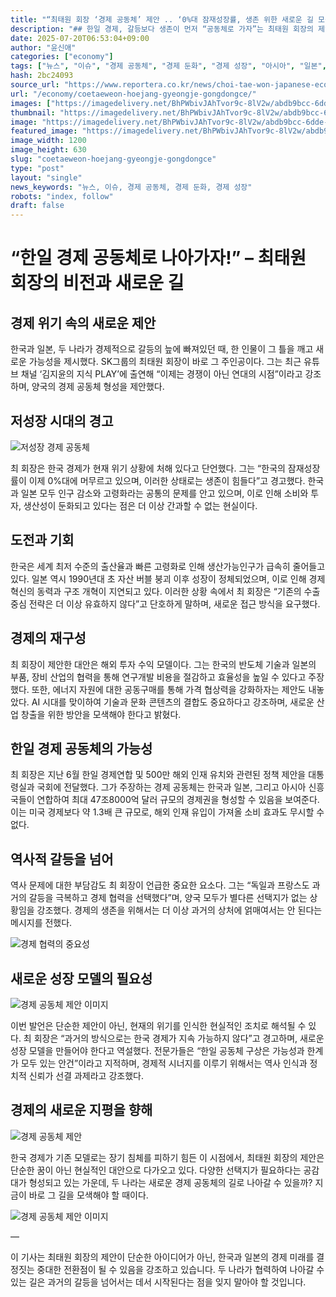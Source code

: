 ```yaml
---
title: "“최태원 회장 ‘경제 공동체’ 제안 .. ‘0%대 잠재성장률, 생존 위한 새로운 길 모색해야’”"
description: "## 한일 경제, 갈등보다 생존이 먼저 “공동체로 가자”는 최태원 회장의 제안 저성장 시대, 전략적 결단 요구돼 ..."
date: 2025-07-20T06:53:04+09:00
author: "윤신애"
categories: ["economy"]
tags: ["뉴스", "이슈", "경제 공동체", "경제 둔화", "경제 성장", "아시아", "일본", "최태원", "한국", "한일 관계", "저출산 고령화"]
hash: 2bc24093
source_url: "https://www.reportera.co.kr/news/choi-tae-won-japanese-economic-community/"
url: "/economy/coetaeweon-hoejang-gyeongje-gongdongce/"
images: ["https://imagedelivery.net/BhPWbivJAhTvor9c-8lV2w/abdb9bcc-6dde-410f-7f50-b5b493e21e00/public", "https://imagedelivery.net/BhPWbivJAhTvor9c-8lV2w/f308aeb2-0835-448d-9eeb-cacb5e0cd700/public", "https://imagedelivery.net/BhPWbivJAhTvor9c-8lV2w/3e306c4c-b15d-450b-c1a5-dda0c02f1900/public", "https://imagedelivery.net/BhPWbivJAhTvor9c-8lV2w/e19e63ed-f6c7-4347-9ce6-09ec80893c00/public", "https://imagedelivery.net/BhPWbivJAhTvor9c-8lV2w/23f6434b-8858-44dd-5029-90cf6474ce00/public"]
thumbnail: "https://imagedelivery.net/BhPWbivJAhTvor9c-8lV2w/abdb9bcc-6dde-410f-7f50-b5b493e21e00/public"
image: "https://imagedelivery.net/BhPWbivJAhTvor9c-8lV2w/abdb9bcc-6dde-410f-7f50-b5b493e21e00/public"
featured_image: "https://imagedelivery.net/BhPWbivJAhTvor9c-8lV2w/abdb9bcc-6dde-410f-7f50-b5b493e21e00/public"
image_width: 1200
image_height: 630
slug: "coetaeweon-hoejang-gyeongje-gongdongce"
type: "post"
layout: "single"
news_keywords: "뉴스, 이슈, 경제 공동체, 경제 둔화, 경제 성장"
robots: "index, follow"
draft: false
---
```


# “한일 경제 공동체로 나아가자!” – 최태원 회장의 비전과 새로운 길

## 경제 위기 속의 새로운 제안

한국과 일본, 두 나라가 경제적으로 갈등의 늪에 빠져있던 때, 한 인물이 그 틀을 깨고 새로운 가능성을 제시했다. SK그룹의 최태원 회장이 바로 그 주인공이다. 그는 최근 유튜브 채널 ‘김지윤의 지식 PLAY’에 출연해 “이제는 경쟁이 아닌 연대의 시점”이라고 강조하며, 양국의 경제 공동체 형성을 제안했다.

## 저성장 시대의 경고


![저성장 경제 공동체](https://imagedelivery.net/BhPWbivJAhTvor9c-8lV2w/3e306c4c-b15d-450b-c1a5-dda0c02f1900/public)


최 회장은 한국 경제가 현재 위기 상황에 처해 있다고 단언했다. 그는 “한국의 잠재성장률이 이제 0%대에 머무르고 있으며, 이러한 상태로는 생존이 힘들다”고 경고했다. 한국과 일본 모두 인구 감소와 고령화라는 공통의 문제를 안고 있으며, 이로 인해 소비와 투자, 생산성이 둔화되고 있다는 점은 더 이상 간과할 수 없는 현실이다.

## 도전과 기회

한국은 세계 최저 수준의 출산율과 빠른 고령화로 인해 생산가능인구가 급속히 줄어들고 있다. 일본 역시 1990년대 초 자산 버블 붕괴 이후 성장이 정체되었으며, 이로 인해 경제 혁신의 동력과 구조 개혁이 지연되고 있다. 이러한 상황 속에서 최 회장은 “기존의 수출 중심 전략은 더 이상 유효하지 않다”고 단호하게 말하며, 새로운 접근 방식을 요구했다.

## 경제의 재구성

최 회장이 제안한 대안은 해외 투자 수익 모델이다. 그는 한국의 반도체 기술과 일본의 부품, 장비 산업의 협력을 통해 연구개발 비용을 절감하고 효율성을 높일 수 있다고 주장했다. 또한, 에너지 자원에 대한 공동구매를 통해 가격 협상력을 강화하자는 제안도 내놓았다. AI 시대를 맞이하여 기술과 문화 콘텐츠의 결합도 중요하다고 강조하며, 새로운 산업 창출을 위한 방안을 모색해야 한다고 밝혔다.

## 한일 경제 공동체의 가능성

최 회장은 지난 6월 한일 경제연합 및 500만 해외 인재 유치와 관련된 정책 제안을 대통령실과 국회에 전달했다. 그가 주장하는 경제 공동체는 한국과 일본, 그리고 아시아 신흥국들이 연합하여 최대 47조8000억 달러 규모의 경제권을 형성할 수 있음을 보여준다. 이는 미국 경제보다 약 1.3배 큰 규모로, 해외 인재 유입이 가져올 소비 효과도 무시할 수 없다.

## 역사적 갈등을 넘어

역사 문제에 대한 부담감도 최 회장이 언급한 중요한 요소다. 그는 “독일과 프랑스도 과거의 갈등을 극복하고 경제 협력을 선택했다”며, 양국 모두가 별다른 선택지가 없는 상황임을 강조했다. 경제의 생존을 위해서는 더 이상 과거의 상처에 얽매여서는 안 된다는 메시지를 전했다.


![경제 협력의 중요성](https://imagedelivery.net/BhPWbivJAhTvor9c-8lV2w/23f6434b-8858-44dd-5029-90cf6474ce00/public)


## 새로운 성장 모델의 필요성


![경제 공동체 제안 이미지](https://imagedelivery.net/BhPWbivJAhTvor9c-8lV2w/abdb9bcc-6dde-410f-7f50-b5b493e21e00/public)


이번 발언은 단순한 제안이 아닌, 현재의 위기를 인식한 현실적인 조치로 해석될 수 있다. 최 회장은 “과거의 방식으로는 한국 경제가 지속 가능하지 않다”고 경고하며, 새로운 성장 모델을 만들어야 한다고 역설했다. 전문가들은 “한일 공동체 구상은 가능성과 한계가 모두 있는 안건”이라고 지적하며, 경제적 시너지를 이루기 위해서는 역사 인식과 정치적 신뢰가 선결 과제라고 강조했다.

## 경제의 새로운 지평을 향해


![경제 공동체 제안](https://imagedelivery.net/BhPWbivJAhTvor9c-8lV2w/f308aeb2-0835-448d-9eeb-cacb5e0cd700/public)


한국 경제가 기존 모델로는 장기 침체를 피하기 힘든 이 시점에서, 최태원 회장의 제안은 단순한 꿈이 아닌 현실적인 대안으로 다가오고 있다. 다양한 선택지가 필요하다는 공감대가 형성되고 있는 가운데, 두 나라는 새로운 경제 공동체의 길로 나아갈 수 있을까? 지금이 바로 그 길을 모색해야 할 때이다.


![경제 공동체 제안 이미지](https://imagedelivery.net/BhPWbivJAhTvor9c-8lV2w/e19e63ed-f6c7-4347-9ce6-09ec80893c00/public)


—

이 기사는 최태원 회장의 제안이 단순한 아이디어가 아닌, 한국과 일본의 경제 미래를 결정짓는 중대한 전환점이 될 수 있음을 강조하고 있습니다. 두 나라가 협력하여 나아갈 수 있는 길은 과거의 갈등을 넘어서는 데서 시작된다는 점을 잊지 말아야 할 것입니다.
